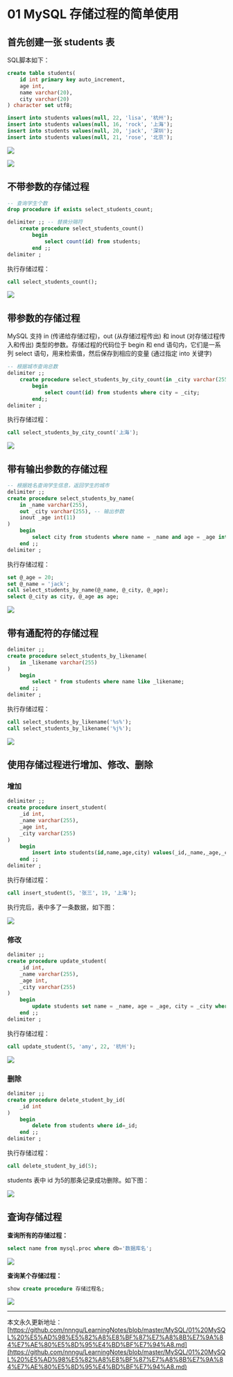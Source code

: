 # 01 MySQL 存储过程的简单使用

## 首先创建一张 students 表

SQL脚本如下：

```sql
create table students(
    id int primary key auto_increment,
    age int,
    name varchar(20),
    city varchar(20)
) character set utf8;

insert into students values(null, 22, 'lisa', '杭州');
insert into students values(null, 16, 'rock', '上海');
insert into students values(null, 20, 'jack', '深圳');
insert into students values(null, 21, 'rose', '北京');
```

![][1]

![][2]

## 不带参数的存储过程

```sql
-- 查询学生个数
drop procedure if exists select_students_count;

delimiter ;; -- 替换分隔符
	create procedure select_students_count() 
		begin 
			select count(id) from students; 
		end ;;
delimiter ;
```

执行存储过程：

```sql
call select_students_count();
```

![][3]

## 带参数的存储过程

MySQL 支持 in (传递给存储过程)，out (从存储过程传出) 和 inout (对存储过程传入和传出) 类型的参数。存储过程的代码位于 begin 和 end 语句内，它们是一系列 select 语句，用来检索值，然后保存到相应的变量 (通过指定 into 关键字)

```sql
-- 根据城市查询总数
delimiter ;;
	create procedure select_students_by_city_count(in _city varchar(255))
		begin
			select count(id) from students where city = _city;
		end;;
delimiter ;
```

执行存储过程：

```sql
call select_students_by_city_count('上海');
```

![][4]

## 带有输出参数的存储过程

```sql
-- 根据姓名查询学生信息，返回学生的城市
delimiter ;;
create procedure select_students_by_name(
    in _name varchar(255),
    out _city varchar(255), -- 输出参数
    inout _age int(11)
)
    begin 
    	select city from students where name = _name and age = _age into _city;
    end ;;
delimiter ;
```

执行存储过程：

```sql
set @_age = 20;
set @_name = 'jack';
call select_students_by_name(@_name, @_city, @_age);
select @_city as city, @_age as age;
```

![][5]

## 带有通配符的存储过程

```sql
delimiter ;;
create procedure select_students_by_likename(
    in _likename varchar(255)
)
    begin
    	select * from students where name like _likename;
    end ;;
delimiter ;
```

执行存储过程：

```sql
call select_students_by_likename('%s%');
call select_students_by_likename('%j%');
```

![][6]

## 使用存储过程进行增加、修改、删除

### 增加

```sql
delimiter ;;
create procedure insert_student(
    _id int,
    _name varchar(255),
    _age int,
    _city varchar(255)
)
    begin
    	insert into students(id,name,age,city) values(_id,_name,_age,_city);
    end ;;
delimiter ;
```

执行存储过程：

```sql
call insert_student(5, '张三', 19, '上海');
```

执行完后，表中多了一条数据，如下图：

![][7]

### 修改

```sql
delimiter ;;
create procedure update_student(
    _id int,
    _name varchar(255),
    _age int,
    _city varchar(255)
)
    begin
    	update students set name = _name, age = _age, city = _city where id = _id;
    end ;;
delimiter ;
```

执行存储过程：

```sql
call update_student(5, 'amy', 22, '杭州');
```

![][8]

### 删除

```sql
delimiter ;;
create procedure delete_student_by_id(
    _id int
)
    begin
    	delete from students where id=_id;
    end ;;
delimiter ;
```

执行存储过程：

```sql
call delete_student_by_id(5);
```

students 表中 id 为5的那条记录成功删除。如下图：

![][9]

## 查询存储过程

**查询所有的存储过程：**

```sql
select name from mysql.proc where db='数据库名';
```

![][10]

**查询某个存储过程：**

```sql
show create procedure 存储过程名;
```

![][11]


















---

本文永久更新地址：[https://github.com/nnngu/LearningNotes/blob/master/MySQL/01%20MySQL%20%E5%AD%98%E5%82%A8%E8%BF%87%E7%A8%8B%E7%9A%84%E7%AE%80%E5%8D%95%E4%BD%BF%E7%94%A8.md](https://github.com/nnngu/LearningNotes/blob/master/MySQL/01%20MySQL%20%E5%AD%98%E5%82%A8%E8%BF%87%E7%A8%8B%E7%9A%84%E7%AE%80%E5%8D%95%E4%BD%BF%E7%94%A8.md)


  [1]: https://www.github.com/nnngu/FigureBed/raw/master/2018/2/23/1519381595914.jpg
  [2]: https://www.github.com/nnngu/FigureBed/raw/master/2018/2/23/1519381659110.jpg
  [3]: https://www.github.com/nnngu/FigureBed/raw/master/2018/2/23/1519382375498.jpg
  [4]: https://www.github.com/nnngu/FigureBed/raw/master/2018/2/23/1519382991880.jpg
  [5]: https://www.github.com/nnngu/FigureBed/raw/master/2018/2/23/1519384184008.jpg
  [6]: https://www.github.com/nnngu/FigureBed/raw/master/2018/2/23/1519385002267.jpg
  [7]: https://www.github.com/nnngu/FigureBed/raw/master/2018/2/23/1519385713796.jpg
  [8]: https://www.github.com/nnngu/FigureBed/raw/master/2018/2/23/1519386216653.jpg
  [9]: https://www.github.com/nnngu/FigureBed/raw/master/2018/2/23/1519386665787.jpg
  [10]: https://www.github.com/nnngu/FigureBed/raw/master/2018/2/23/1519387077267.jpg
  [11]: https://www.github.com/nnngu/FigureBed/raw/master/2018/2/23/1519387338470.jpg